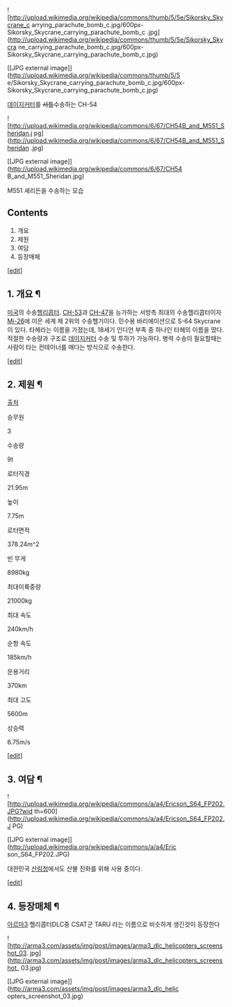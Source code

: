 ![http://upload.wikimedia.org/wikipedia/commons/thumb/5/5e/Sikorsky_Skycrane_c
arrying_parachute_bomb_c.jpg/600px-Sikorsky_Skycrane_carrying_parachute_bomb_c
.jpg](http://upload.wikimedia.org/wikipedia/commons/thumb/5/5e/Sikorsky_Skycra
ne_carrying_parachute_bomb_c.jpg/600px-
Sikorsky_Skycrane_carrying_parachute_bomb_c.jpg)

[[JPG external image]](http://upload.wikimedia.org/wikipedia/commons/thumb/5/5
e/Sikorsky_Skycrane_carrying_parachute_bomb_c.jpg/600px-
Sikorsky_Skycrane_carrying_parachute_bomb_c.jpg)

  
[데이지커터](%EB%8D%B0%EC%9D%B4%EC%A7%80%EC%BB%A4%ED%84%B0.md)를
<del>셔틀</del>수송하는 CH-54  

![http://upload.wikimedia.org/wikipedia/commons/6/67/CH54B_and_M551_Sheridan.j
pg](http://upload.wikimedia.org/wikipedia/commons/6/67/CH54B_and_M551_Sheridan
.jpg)

[[JPG external image]](http://upload.wikimedia.org/wikipedia/commons/6/67/CH54
B_and_M551_Sheridan.jpg)

  
M551 셰리든을 수송하는 모습

## Contents

    

1. 개요 
2. 제원 
3. 여담 
4. 등장매체 

[[edit](http://rigvedawiki.net/r1/wiki.php/CH-54?action=edit&section=1)]

## 1. 개요 ¶

[미국](%EB%AF%B8%EA%B5%AD.md)의
수송[헬리콥터](%ED%97%AC%EB%A6%AC%EC%BD%A5%ED%84%B0.md). [CH-53](CH-53.md)과
[CH-47](CH-47.md)을 능가하는 서방측 최대의 수송헬리콥터이자 [Mi-26](Mi-26.md)에 이은 세계 제 2위의
수송헬기이다. 민수용 바리에이션으로 S-64 Skycrane이 있다. 타헤라는 이름을 가졌는데, 18세기 인디언 부족 중 하나인 타헤의
이름을 땄다. 적절한 수송량과 구조로
[데이지커터](%EB%8D%B0%EC%9D%B4%EC%A7%80%EC%BB%A4%ED%84%B0.md) 수송 및 투하가 가능하다. 병력
수송이 필요할때는 사람이 타는 컨테이너를 매다는 방식으로 수송한다.

  

[[edit](http://rigvedawiki.net/r1/wiki.php/CH-54?action=edit&section=2)]

## 2. 제원 ¶

[출처](http://en.m.wikipedia.org/wiki/Sikorsky_CH-54_Tarhe)  

승무원

3

수송량

9t

로터직경

21.95m

높이

7.75m

로터면적

378.24m^2

빈 무게

8980kg

최대이륙중량

21000kg

  

최대 속도

240km/h

순항 속도

185km/h

운용거리

370km

최대 고도

5600m

상승력

6.75m/s

[[edit](http://rigvedawiki.net/r1/wiki.php/CH-54?action=edit&section=3)]

## 3. 여담 ¶

![http://upload.wikimedia.org/wikipedia/commons/a/a4/Ericson_S64_FP202.JPG?wid
th=600](http://upload.wikimedia.org/wikipedia/commons/a/a4/Ericson_S64_FP202.J
PG)

[[JPG external image]](http://upload.wikimedia.org/wikipedia/commons/a/a4/Eric
son_S64_FP202.JPG)

  
대한민국 [산림청](%EC%82%B0%EB%A6%BC%EC%B2%AD.md)에서도 산불 진화를 위해 사용 중이다.

  
  

[[edit](http://rigvedawiki.net/r1/wiki.php/CH-54?action=edit&section=4)]

## 4. 등장매체 ¶

[아르마3](%EC%95%84%EB%A5%B4%EB%A7%883.md) 헬리콥터DLC중 CSAT군 TARU 라는 이름으로 비슷하게
생긴것이 등장한다

  

![http://arma3.com/assets/img/post/images/arma3_dlc_helicopters_screenshot_03.
jpg](http://arma3.com/assets/img/post/images/arma3_dlc_helicopters_screenshot_
03.jpg)

[[JPG external image]](http://arma3.com/assets/img/post/images/arma3_dlc_helic
opters_screenshot_03.jpg)

